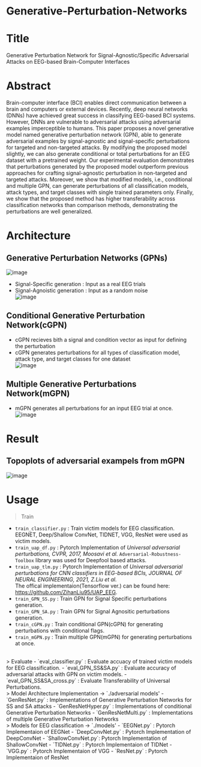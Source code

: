 # Generative-Perturbation-Networks

# Title
Generative Perturbation Network for Signal-Agnostic/Specific Adversarial Attacks on EEG-based Brain-Computer Interfaces

# Abstract
Brain-computer interface (BCI) enables direct communication between a brain and computers or external devices. Recently, deep neural networks (DNNs) have
achieved great success in classifying EEG-based BCI systems. However, DNNs are vulnerable to adversarial attacks using adversarial examples imperceptible to humans. This paper proposes a novel generative model named generative perturbation network (GPN), able to generate adversarial examples by signal-agnostic and signal-specific perturbations for targeted and non-targeted attacks. By modifying the proposed model slightly, we can also generate conditional or total perturbations for an EEG dataset with a pretrained weight. Our experimental evaluation demonstrates that perturbations generated by the proposed model outperform previous approaches for crafting signal-agnostic perturbation in non-targeted and targeted attacks. Moreover, we show that modified models, i.e., conditional and multiple GPN, can generate perturbations of all classification models, attack types, and target classes with single trained parameters only. Finally, we show that the proposed method has higher transferability across classification networks than comparison methods, demonstrating the perturbations are well generalized.

# Architecture
## Generative Perturbation Networks (GPNs)
![image](https://user-images.githubusercontent.com/50229148/170931136-db19f146-4f73-40ab-8311-0ebbe36077b2.png)

- Signal-Specific generation : Input as a real EEG trials
- Signal-Agnoistic generation : Input as a random noise <br>
![image](https://user-images.githubusercontent.com/50229148/170930773-a2f59d1a-e5a1-469e-ad7c-b692d3264239.png)

## Conditional Generative Perturbation Network(cGPN)
- cGPN recieves bith a signal and condition vector as input for defining the perturbation
- cGPN generates perturbations for all types of classification model, attack type, and target classes for one dataset <br>
![image](https://user-images.githubusercontent.com/50229148/170931926-1a1e2b4c-053e-41c6-bd34-2349e692cf02.png)

## Multiple Generative Perturbations Network(mGPN)
- mGPN generates all perturbations for an input EEG trial at once. <br>
![image](https://user-images.githubusercontent.com/50229148/170931960-b8b89be5-5cec-4c73-8fa0-77a73b61f8ea.png)

# Result
## Topoplots of adversarial exampels from mGPN
![image](https://user-images.githubusercontent.com/50229148/170933337-6df1c5bc-a0c8-41c4-8298-2fe96ae6cb35.png)

# Usage
> Train
- `train_classifier.py` : Train victim models for EEG classification. EEGNET, Deep/Shallow ConvNet, TIDNET, VGG, ResNet were used as victim models.
- `train_uap_df.py` : Pytorch Implementation of *Universal adversarial perturbations, CVPR, 2017, Moosavi et al.* `Adversarial-Robustness-Toolbox` library was used for Deepfool based attacks.
- `train_uap_tlm.py` : Pytorch Implementation of *Universal adversarial perturbations for CNN classifiers in EEG-based BCIs, JOURNAL OF NEURAL ENGINEERING, 2021, Z.Liu et al.*<br>
The offical implementaion(Tensorflow ver.) can be found here: https://github.com/ZihanLiu95/UAP_EEG. 
- `train_GPN_SS.py` : Train GPN for Signal Specific perturbations generation.
- `train_GPN_SA.py` : Train GPN for Signal Agnositic perturbations generation.
- `train_cGPN.py` : Train conditional GPN(cGPN) for generating perturbations with conditional flags.
- `train_mGPN.py` : Train multiple GPN(mGPN) for generating perturbations at once.
<br>
> Evaluate
- `eval_classifier.py` : Evaluate accuacy of trained victim models for EEG classification.
- `eval_GPN_SS&SA.py` : Evaluate accuracy of adversarial attacks with GPN on victim models.
- `eval_GPN_SS&SA_cross.py` : Evaluate Transferability of Universal Perturbations.
<br>
> Model Architecture Implementation -> `./adversarial models'
- `GenResNet.py` : Implementations of Generative Perturbation Networks for SS and SA attacks
- `GenResNetHyper.py` : Implementations of conditional Generative Perturbation Networks
- `GenResNetMulti.py` : Implementations of multiple Generative Perturbation Networks
<br>
> Models for EEG classification -> `./models'
- `EEGNet.py` : Pytorch Implementaion of EEGNet
- `DeepConvNet.py` : Pytorch Implementation of DeepConvNet
- `ShallowConvNet.py`: Pytorch Implementation of ShallowConvNet
- `TIDNet.py` : Pytorch Implementaion of TIDNet
- `VGG.py` : Pytorch Implementaion of VGG
- `ResNet.py` : Pytorch Implementaion of ResNet
